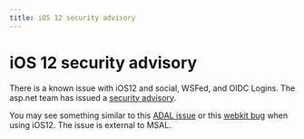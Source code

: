 ```yaml
---
title: iOS 12 security advisory
---
```


# iOS 12 security advisory

There is a known issue with iOS12 and social, WSFed, and OIDC Logins. The asp.net team has issued a [security advisory](https://github.com/aspnet/Security/issues/1864).

You may see something similar to this [ADAL issue](https://github.com/AzureAD/azure-activedirectory-library-for-dotnet/issues/1329) or this [webkit bug](https://bugs.webkit.org/show_bug.cgi?id=188165) when using iOS12. The issue is external to MSAL.
